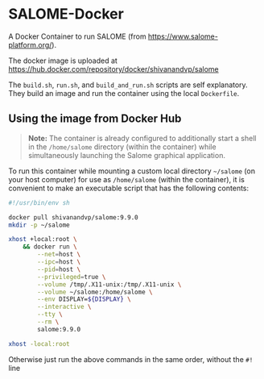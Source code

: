 # SALOME-Docker

A Docker Container to run SALOME (from https://www.salome-platform.org/).

The docker image is uploaded at https://hub.docker.com/repository/docker/shivanandvp/salome

The `build.sh`, `run.sh`, and `build_and_run.sh` scripts are self explanatory. They build an image and run the container using the local `Dockerfile`.

## Using the image from Docker Hub

> **Note:** The container is already configured to additionally start a shell in the `/home/salome` directory (within the container) while simultaneously launching the Salome graphical application.

To run this container while mounting a custom local directory `~/salome` (on your host computer) for use as `/home/salome` (within the container), it is convenient to make an executable script that has the following contents:
```sh
#!/usr/bin/env sh

docker pull shivanandvp/salome:9.9.0
mkdir -p ~/salome

xhost +local:root \
    && docker run \
        --net=host \
        --ipc=host \
        --pid=host \
        --privileged=true \
        --volume /tmp/.X11-unix:/tmp/.X11-unix \
        --volume ~/salome:/home/salome \
        --env DISPLAY=${DISPLAY} \
        --interactive \
        --tty \
        --rm \
        salome:9.9.0

xhost -local:root
```
Otherwise just run the above commands in the same order, without the `#!` line

